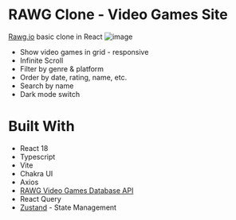 # RAWG Clone - Video Games Site
[Rawg.io](https://rawg.io/) basic clone in React
![image](https://github.com/chenmu10/rawg-clone/assets/13830519/a5d4dad8-c6d2-4e8e-9c51-49094b41e53e)

- Show video games in grid - responsive
- Infinite Scroll
- Filter by genre & platform
- Order by date, rating, name, etc.
- Search by name
- Dark mode switch
  
# Built With
- React 18
- Typescript
- Vite
- Chakra UI
- Axios
- [RAWG Video Games Database API](https://rawg.io/apidocs)
- React Query
- [Zustand](https://github.com/pmndrs/zustand) - State Management




